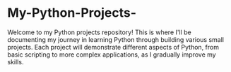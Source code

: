 # My-Python-Projects-
Welcome to my Python projects repository! This is where I'll be documenting my journey in learning Python through building various small projects. Each project will demonstrate different aspects of Python, from basic scripting to more complex applications, as I gradually improve my skills.
